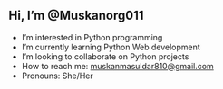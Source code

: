 ##  Hi, I’m @Muskanorg011

-  I’m interested in Python programming
-  I’m currently learning Python Web development
-  I’m looking to collaborate on Python projects
-  How to reach me: [muskanmasuldar810@gmail.com](mailto:muskanmasuldar810@gmail.com)
-  Pronouns: She/Her
  

<!---
Muskanorg011/Muskanorg011 is a ✨ special ✨ repository because its `README.md` (this file) appears on your GitHub profile.
You can click the Preview link to take a look at your changes.
--->
